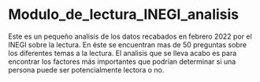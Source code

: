 # Modulo_de_lectura_INEGI_analisis
Este es un pequeño analisis de los datos recabados en febrero 2022 por el INEGI sobre la lectura. 
En éste se encuentran mas de 50 preguntas sobre los diferentes temas a la lectura. El analisis que se lleva 
acabo es para encontrar los factores más importantes que podrían determinar si una persona puede ser potencialmente lectora o no.
